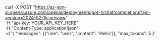 curl -X POST "https://az-opn-ai.openai.azure.com/openai/deployments/gpt-4/chat/completions?api-version=2024-02-15-preview" \
  -H "api-key: YOUR_API_KEY_HERE" \
  -H "Content-Type: application/json" \
  -d '{
    "messages": [{"role": "user", "content": "Hello"}],
    "max_tokens": 5
  }'

